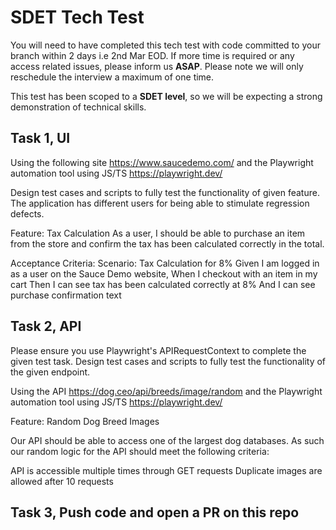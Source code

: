 # SDET Tech Test

You will need to have completed this tech test with code committed to your branch within 2 days i.e 2nd Mar EOD. If more time is required or any access related issues, please inform us **ASAP**. Please note we will only reschedule the interview a maximum of one time.

This test has been scoped to a **SDET level**, so we will be expecting a strong demonstration of technical skills.


## Task 1, UI

Using the following site https://www.saucedemo.com/  and the Playwright automation tool using JS/TS  https://playwright.dev/

Design test cases and scripts to fully test the functionality of given feature. The application has different users for being able to stimulate regression defects.

Feature: Tax Calculation
As a user, I should be able to purchase an item from the store and confirm the tax has been calculated correctly in the total.

Acceptance Criteria:
Scenario: Tax Calculation for 8%
Given I am logged in as a user on the Sauce Demo website,
When I checkout with an item in my cart
Then I can see tax has been calculated correctly at 8%
And I can see purchase confirmation text


## Task 2, API

Please ensure you use Playwright's APIRequestContext to complete the given test task. Design test cases and scripts to fully test the functionality of the given endpoint.

Using the API https://dog.ceo/api/breeds/image/random and the Playwright automation tool using JS/TS https://playwright.dev/ 

Feature: Random Dog Breed Images

Our API should be able to access one of the largest dog databases. As such our random logic for the API should meet the following criteria:

API is accessible multiple times through GET requests
Duplicate images are allowed after 10 requests


## Task 3, Push code and open a PR on this repo
